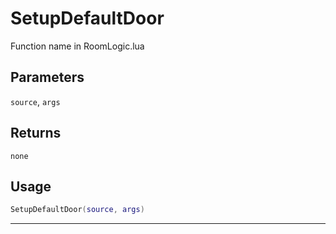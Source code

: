 # SetupDefaultDoor
Function name in RoomLogic.lua
## Parameters
`source`, `args`
## Returns
`none`
## Usage
```lua
SetupDefaultDoor(source, args)
```
---
